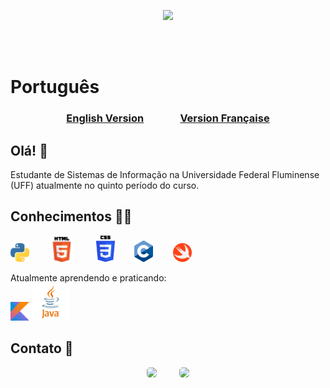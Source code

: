 <p align="center">
  <img height="200px" src="https://github-readme-stats-git-masterrstaa-rickstaa.vercel.app/api/top-langs/?username=roberto-dep-martins&layout=compact&langs_count=7&theme=dark&locale=pt-br"/>
</p>
<br></br>

# Português 
<h3 align="center">
  <a  href="https://github.com/Roberto-deP-Martins/Roberto-deP-Martins/README-EN.md">English Version</a>&nbsp;&nbsp;&nbsp;&nbsp;&nbsp;&nbsp;&nbsp;&nbsp;&nbsp;&nbsp;&nbsp;&nbsp;&nbsp;&nbsp;
  <a  href="https://github.com/Roberto-deP-Martins/Roberto-deP-Martins/README-FR.md">Version Française</a>
</h3>

## <b>Olá! 👋</b>
Estudante de Sistemas de Informação na Universidade Federal Fluminense (UFF) atualmente no quinto período do curso.<br/>

## <b>Conhecimentos</b> 👨‍💻
  <img src="https://github.com/Roberto-deP-Martins/Roberto-deP-Martins/blob/main/Imagens/logo_python.png" width="30px" alt="Logo do Python">&nbsp;&nbsp;&nbsp;&nbsp;&nbsp;&nbsp;&nbsp;
  <img src="https://github.com/Roberto-deP-Martins/Roberto-deP-Martins/blob/main/Imagens/HTML5_Logo_32.png" width=40px alt="Logo do HTML"> &nbsp;&nbsp;&nbsp;&nbsp;&nbsp;&nbsp;&nbsp;
  <img src="https://github.com/Roberto-deP-Martins/Roberto-deP-Martins/blob/main/Imagens/logoCSS.png" width="30px" alt="Logo do CSS">&nbsp;&nbsp;&nbsp;&nbsp;&nbsp;&nbsp;&nbsp; 
  <img src="https://github.com/Roberto-deP-Martins/Roberto-deP-Martins/blob/main/Imagens/C_Logo.png" width="30px" alt="Logo do C">&nbsp;&nbsp;&nbsp;&nbsp;&nbsp;&nbsp;&nbsp; 
  <img src="https://github.com/Roberto-deP-Martins/Roberto-deP-Martins/blob/main/Imagens/Swift.png" width=30px alt="Logo do Swift">

Atualmente aprendendo e praticando:</br>
<img src="https://github.com/Roberto-deP-Martins/Roberto-deP-Martins/blob/main/Imagens/Kotlin.png" width=30px alt="Logo do Kotlin">
<img src="https://github.com/Roberto-deP-Martins/Roberto-deP-Martins/blob/main/Imagens/Java.png" width=60px alt="Logo do Java">

## <b>Contato 📩</b>
<div align="center">
  <a title="robertomartins.profissional@gmail.com" href = "mailto:robertomartins.profissional@gmail.com"><img src="https://img.shields.io/badge/-Gmail-D14836?style=for-the-badge&logo=gmail&logoColor=white" style="border-radius:5px" target="_blank"></a>
  &nbsp;&nbsp;&nbsp;&nbsp;&nbsp;&nbsp;&nbsp;
  <a href="www.linkedin.com/in/roberto-p-martins/" target="_blank"><img src="https://img.shields.io/badge/-LinkedIn-%230077B5?style=for-the-badge&logo=linkedin&logoColor=white" style="border-radius: 5px" target="_blank"></a>
</div>
